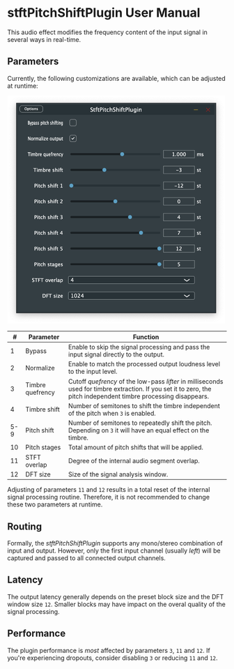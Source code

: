 # stftPitchShiftPlugin User Manual

This audio effect modifies the frequency content of the input signal in several ways in real-time.

## Parameters

Currently, the following customizations are available, which can be adjusted at runtime:

<img src="assets/screenshot.png" width="500">

| # | Parameter | Function |
| - | ------- | -------- |
| 1 | Bypass | Enable to skip the signal processing and pass the input signal directly to the output. |
| 2 | Normalize | Enable to match the processed output loudness level to the input level. |
| 3 | Timbre quefrency | Cutoff _quefrency_ of the low-pass _lifter_ in milliseconds used for timbre extraction. If you set it to zero, the pitch independent timbre processing disappears. |
| 4 | Timbre shift | Number of semitones to shift the timbre independent of the pitch when `3` is enabled. |
| 5-9 | Pitch shift | Number of semitones to repeatedly shift the pitch. Depending on `3` it will have an equal effect on the timbre. |
| 10 | Pitch stages | Total amount of pitch shifts that will be applied. |
| 11 | STFT overlap | Degree of the internal audio segment overlap. |
| 12 | DFT size | Size of the signal analysis window. |

Adjusting of parameters `11` and `12` results in a total reset of the internal signal processing routine.
Therefore, it is not recommended to change these two parameters at runtime.

## Routing

Formally, the _stftPitchShiftPlugin_ supports any mono/stereo combination of input and output.
However, only the first input channel (usually _left_) will be captured and passed to all connected output channels.

## Latency

The output latency generally depends on the preset block size and the DFT window size `12`.
Smaller blocks may have impact on the overal quality of the signal processing.

## Performance

The plugin performance is _most_ affected by parameters `3`, `11` and `12`.
If you're experiencing dropouts, consider disabling `3` or reducing `11` and `12`.

